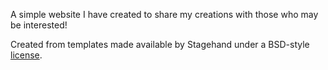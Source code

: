 A simple website I have created to share my creations with those who may be interested!

Created from templates made available by Stagehand under a BSD-style
[license](https://github.com/dart-lang/stagehand/blob/master/LICENSE).
